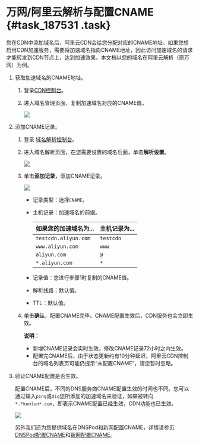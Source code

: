 # 万网/阿里云解析与配置CNAME {#task_187531 .task}

您在CDN中添加域名后，阿里云CDN会给您分配对应的CNAME地址。如果您想启用CDN加速服务，需要将加速域名指向CNAME地址，因此访问加速域名的请求才能转发到CDN节点上，达到加速效果。本文档以您的域名在阿里云解析（原万网）为例。

1.  获取加速域名的CNAME地址。 
    1.  登录[CDN控制台](https://cdn.console.aliyun.com)。
    2.  进入域名管理页面，复制加速域名对应的CNAME值。 

        ![](http://static-aliyun-doc.oss-cn-hangzhou.aliyuncs.com/assets/img/5113/155928698545282_zh-CN.png)

2.  添加CNAME记录。 
    1.  登录 [域名解析控制台](https://dc.console.aliyun.com/dns/?spm=5176.200001.0.0.pbY4Je)。
    2.  进入域名解析页面，在您需要设置的域名后面，单击**解析设置**。 

        ![](http://static-aliyun-doc.oss-cn-hangzhou.aliyuncs.com/assets/img/5113/155928698545284_zh-CN.png)

    3.  单击**添加记录**，添加CNAME记录。 

        ![](http://static-aliyun-doc.oss-cn-hangzhou.aliyuncs.com/assets/img/5113/155928698545285_zh-CN.png)

        -   记录类型：选择`CNAME`。
        -   主机记录：加速域名的前缀。

            |如果您的加速域名为...|主机记录为...|
            |:-----------|:-------|
            |`testcdn.aliyun.com`|`testcdn`|
            |`www.aliyun.com`|`www`|
            |`aliyun.com`|`@`|
            |`*.aliyun.com`|`*`|

        -   记录值：您进行步骤1时复制的CNAME值。
        -   解析线路：默认值。
        -   TTL：默认值。
    4.  单击**确认**，配置CNAME完毕。CNAME配置生效后，CDN服务也会立即生效。 

        **说明：** 

        -   新增CNAME记录会实时生效，修改CNAME记录72小时之内生效。
        -   配置完CNAME后，由于状态更新约有10分钟延迟，阿里云CDN控制台的域名列表页可能仍提示“未配置CNAME”，请您暂时忽略。
3.  验证CNAME配置是否生效。 

    配置CNAME后，不同的DNS服务商CNAME配置生效的时间也不同。您可以通过输入`ping`或`dig`您所添加的加速域名来验证，如果被转向`*.*kunlun*.com`，即表示CNAME配置已经生效，CDN功能也已生效。

    ![](http://static-aliyun-doc.oss-cn-hangzhou.aliyuncs.com/assets/img/5113/155928698545287_zh-CN.png)

    另外我们还为您提供域名在DNSPod和新网配置CNAME，详情请参见[DNSPod配置CNAME](intl.zh-CN/快速入门/配置CNAME/DNSPod配置CNAME.md#)和[新网配置CNAME](intl.zh-CN/快速入门/配置CNAME/新网配置CNAME.md#)。


